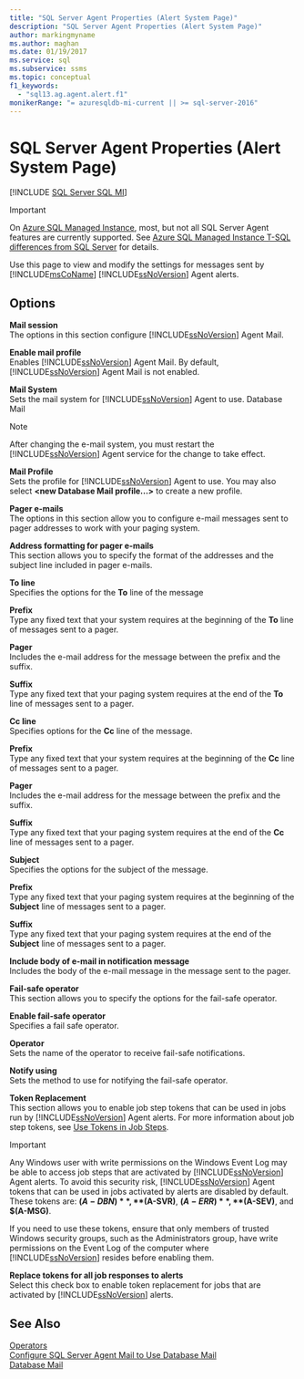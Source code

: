 ```yaml
---
title: "SQL Server Agent Properties (Alert System Page)"
description: "SQL Server Agent Properties (Alert System Page)"
author: markingmyname
ms.author: maghan
ms.date: 01/19/2017
ms.service: sql
ms.subservice: ssms
ms.topic: conceptual
f1_keywords:
  - "sql13.ag.agent.alert.f1"
monikerRange: "= azuresqldb-mi-current || >= sql-server-2016"
---
```

# SQL Server Agent Properties (Alert System Page)
[!INCLUDE [SQL Server SQL MI](../../includes/applies-to-version/sql-asdbmi.md)]

> [!IMPORTANT]  
> On [Azure SQL Managed Instance](/azure/sql-database/sql-database-managed-instance), most, but not all SQL Server Agent features are currently supported. See [Azure SQL Managed Instance T-SQL differences from SQL Server](/azure/sql-database/sql-database-managed-instance-transact-sql-information#sql-server-agent) for details.

Use this page to view and modify the settings for messages sent by [!INCLUDE[msCoName](../../includes/msconame-md.md)] [!INCLUDE[ssNoVersion](../../includes/ssnoversion-md.md)] Agent alerts.  
  
## Options  
**Mail session**  
The options in this section configure [!INCLUDE[ssNoVersion](../../includes/ssnoversion-md.md)] Agent Mail.  
  
**Enable mail profile**  
Enables [!INCLUDE[ssNoVersion](../../includes/ssnoversion-md.md)] Agent Mail. By default, [!INCLUDE[ssNoVersion](../../includes/ssnoversion-md.md)] Agent Mail is not enabled.  
  
**Mail System**  
Sets the mail system for [!INCLUDE[ssNoVersion](../../includes/ssnoversion-md.md)] Agent to use. Database Mail  
  
> [!NOTE]  
> After changing the e-mail system, you must restart the [!INCLUDE[ssNoVersion](../../includes/ssnoversion-md.md)] Agent service for the change to take effect.  
  
**Mail Profile**  
Sets the profile for [!INCLUDE[ssNoVersion](../../includes/ssnoversion-md.md)] Agent to use. You may also select **\<new Database Mail profile...>** to create a new profile.  
  
**Pager e-mails**  
The options in this section allow you to configure e-mail messages sent to pager addresses to work with your paging system.  
  
**Address formatting for pager e-mails**  
This section allows you to specify the format of the addresses and the subject line included in pager e-mails.  
  
**To line**  
Specifies the options for the **To** line of the message  
  
**Prefix**  
Type any fixed text that your system requires at the beginning of the **To** line of messages sent to a pager.  
  
**Pager**  
Includes the e-mail address for the message between the prefix and the suffix.  
  
**Suffix**  
Type any fixed text that your paging system requires at the end of the **To** line of messages sent to a pager.  
  
**Cc line**  
Specifies options for the **Cc** line of the message.  
  
**Prefix**  
Type any fixed text that your system requires at the beginning of the **Cc** line of messages sent to a pager.  
  
**Pager**  
Includes the e-mail address for the message between the prefix and the suffix.  
  
**Suffix**  
Type any fixed text that your paging system requires at the end of the **Cc** line of messages sent to a pager.  
  
**Subject**  
Specifies the options for the subject of the message.  
  
**Prefix**  
Type any fixed text that your paging system requires at the beginning of the **Subject** line of messages sent to a pager.  
  
**Suffix**  
Type any fixed text that your paging system requires at the end of the **Subject** line of messages sent to a pager.  
  
**Include body of e-mail in notification message**  
Includes the body of the e-mail message in the message sent to the pager.  
  
**Fail-safe operator**  
This section allows you to specify the options for the fail-safe operator.  
  
**Enable fail-safe operator**  
Specifies a fail safe operator.  
  
**Operator**  
Sets the name of the operator to receive fail-safe notifications.  
  
**Notify using**  
Sets the method to use for notifying the fail-safe operator.  
  
**Token Replacement**  
This section allows you to enable job step tokens that can be used in jobs run by [!INCLUDE[ssNoVersion](../../includes/ssnoversion-md.md)] Agent alerts. For more information about job step tokens, see [Use Tokens in Job Steps](../../ssms/agent/use-tokens-in-job-steps.md).  
  
> [!IMPORTANT]  
> Any Windows user with write permissions on the Windows Event Log may be able to access job steps that are activated by [!INCLUDE[ssNoVersion](../../includes/ssnoversion-md.md)] Agent alerts. To avoid this security risk, [!INCLUDE[ssNoVersion](../../includes/ssnoversion-md.md)] Agent tokens that can be used in jobs activated by alerts are disabled by default. These tokens are: **$(A-DBN)**, **$(A-SVR)**, **$(A-ERR)**, **$(A-SEV)**, and **$(A-MSG)**.  
>   
> If you need to use these tokens, ensure that only members of trusted Windows security groups, such as the Administrators group, have write permissions on the Event Log of the computer where [!INCLUDE[ssNoVersion](../../includes/ssnoversion-md.md)] resides before enabling them.  
  
**Replace tokens for all job responses to alerts**  
Select this check box to enable token replacement for jobs that are activated by [!INCLUDE[ssNoVersion](../../includes/ssnoversion-md.md)] alerts.  
  
## See Also  
[Operators](../../ssms/agent/operators.md)  
[Configure SQL Server Agent Mail to Use Database Mail](../../relational-databases/database-mail/configure-sql-server-agent-mail-to-use-database-mail.md)  
[Database Mail](../../relational-databases/database-mail/database-mail.md)  
